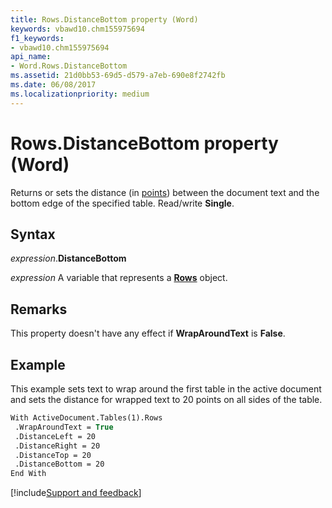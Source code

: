 ```yaml
---
title: Rows.DistanceBottom property (Word)
keywords: vbawd10.chm155975694
f1_keywords:
- vbawd10.chm155975694
api_name:
- Word.Rows.DistanceBottom
ms.assetid: 21d0bb53-69d5-d579-a7eb-690e8f2742fb
ms.date: 06/08/2017
ms.localizationpriority: medium
---
```



# Rows.DistanceBottom property (Word)

Returns or sets the distance (in [points](../language/glossary/vbe-glossary.md#point)) between the document text and the bottom edge of the specified table. Read/write **Single**.


## Syntax

_expression_.**DistanceBottom**

_expression_ A variable that represents a **[Rows](Word.Rows.md)** object.


## Remarks

This property doesn't have any effect if **WrapAroundText** is **False**.


## Example

This example sets text to wrap around the first table in the active document and sets the distance for wrapped text to 20 points on all sides of the table.

```vb
With ActiveDocument.Tables(1).Rows 
 .WrapAroundText = True 
 .DistanceLeft = 20 
 .DistanceRight = 20 
 .DistanceTop = 20 
 .DistanceBottom = 20 
End With
```



[!include[Support and feedback](~/includes/feedback-boilerplate.md)]